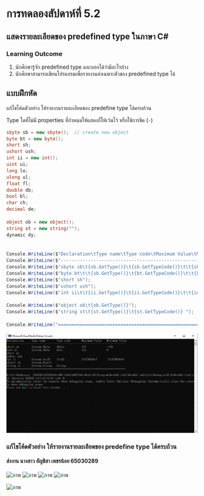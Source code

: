 # การทดลองสัปดาห์ที่ 5.2 #
## แสดงรายละเอียดของ predefined type ในภาษา C#  ##


### Learning Outcome ###
1. นักศึกษารู้จัก predefined type และบอกได้ว่ามีอะไรบ้าง
2. นักศึกษาสามารถเขียนโปรแกรมเพื่อรายงานค่าเฉพาะตัวของ predefined type ได้

## แบบฝึกหัด ##

แก้ไขโค้ดตัวอย่าง ให้รายงานรายละเอียดของ predefine type ได้ครบถ้วน

Type ใดที่ไม่มี properties ที่กำหนดให้แสดงก็ให้เว้นไว้ หรือใช้การขีด (`-`)
```cs
sbyte sb = new sbyte();  // create new object
byte bt = new byte();
short sh;                 
ushort ush;
int ii = new int();
uint ui;
long lo;
ulong ul;
float fl;
double db;
bool bl;
char ch;
decimal de;

object ob = new object();
string st = new string("");
dynamic dy;


Console.WriteLine($"Declaration\tType name\tType code\tMaximum Value\tMinimum Value");
Console.WriteLine($"----------------------------------------------------------------------------");
Console.WriteLine($"sbyte sb\t{sb.GetType()}\t{sb.GetTypeCode()}\t\t{sbyte.MaxValue}\t\t{sbyte.MinValue}");
Console.WriteLine($"byte bt\t\t{sb.GetType()}\t{bt.GetTypeCode()}\t\t{byte.MaxValue}\t\t{byte.MinValue}");
Console.WriteLine($"short sh");
Console.WriteLine($"ushort ush");
Console.WriteLine($"int ii\t\t{ii.GetType()}\t{ii.GetTypeCode()}\t\t{int.MaxValue}\t{int.MinValue} ");

Console.WriteLine($"object ob\t{ob.GetType()}");
Console.WriteLine($"string st\t{st.GetType()}\t{st.GetTypeCode()} ");

Console.WriteLine("============================================================================");

```

![](./Pictures/Lab5_2_Pic1.png)


### แก้ไขโค้ดตัวอย่าง ให้รายงานรายละเอียดของ predefine type ได้ครบถ้วน
#### ส่งงาน นางสาว อัญชิสา เพชรน้อย 65030289
![ภาพ](https://github.com/03376836-OOP-2566/03376836-OOP-2566-Lab-02/assets/144197034/3fcfbb25-7b56-44b9-a485-f5ffa0aa814e)
![ภาพ](https://github.com/03376836-OOP-2566/03376836-OOP-2566-Lab-02/assets/144197034/8223240c-36af-423b-97e4-1f2ebcdbedb6)
![ภาพ](https://github.com/03376836-OOP-2566/03376836-OOP-2566-Lab-02/assets/144197034/1da666eb-965c-4fc1-89d7-1212dd2e16d8)
![ภาพ](https://github.com/03376836-OOP-2566/03376836-OOP-2566-Lab-02/assets/144197034/e62783c4-c246-4ba9-bd27-1788b51126c5)

![ภาพ](https://github.com/03376836-OOP-2566/03376836-OOP-2566-Lab-02/assets/144197034/622603f4-aaa8-48a3-b425-8b6ac56283f1)

